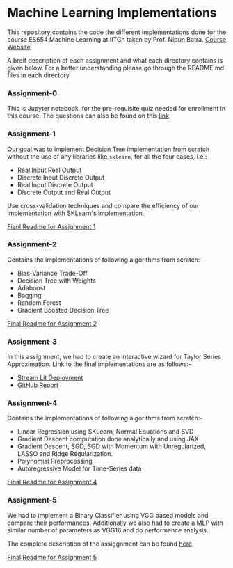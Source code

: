 # Machine Learning Implementations

This repository contains the code the different implementations done for the course ES654 Machine Learning at IITGn taken by Prof. Nipun Batra. [Course Website](https://nipunbatra.github.io/ml2023/)

A breif description of each assignment and what each directory contains is given below. For a better understanding please go through the README.md files in each directory

### Assignment-0

This is Jupyter notebook, for the pre-requisite quiz needed for enrollment in this course. The questions can also be found on this [link](https://nipunbatra.github.io/ml2023/exams/prereq.html).

### Assignment-1

Our goal was to implement Decision Tree implementation from scratch without the use of any libraries like `sklearn`, for all the four cases, i.e.:-

- Real Input Real Output
- Discrete Input Discrete Output
- Real Input Discrete Output 
- Discrete Output and Real Output

Use cross-validation techniques and compare the efficiency of our implementation with SKLearn's implementation. 

[Fianl Readme for Assignment 1](https://github.com/divyanshu0x16/machine_learing_implementations/blob/master/assignment1/assignment_q4_subjective_answers.md)

### Assignment-2

Contains the implementations of following algorithms from scratch:-

- Bias-Variance Trade-Off
- Decision Tree with Weights
- Adaboost
- Bagging
- Random Forest
- Gradient Boosted Decision Tree

[Final Readme for Assignment 2](https://github.com/divyanshu0x16/machine_learing_implementations/blob/master/assignment2/assignment_subjective_answers.md)

### Assignment-3

In this assignment, we had to create an interactive wizard for Taylor Series Approximation. Link to the final implementations are as follows:-

- [Stream Lit Deployment](https://divyanshu0x16-taylor-series-approximations-app-1fao0k.streamlit.app/)
- [GitHub Report](https://github.com/divyanshu0x16/taylor_series_approximations)

### Assignment-4

Contains the implementations of following algorithms from scratch:-

- Linear Regression using SKLearn, Normal Equations and SVD
- Gradient Descent computation done analytically and using JAX
- Gradient Descent, SGD, SGD with Momentum with Unregularized, LASSO and Ridge Regularization.
- Polynomial Preprocessing
- Autoregressive Model for Time-Series data

[Final Readme for Assignment 4](https://github.com/divyanshu0x16/machine_learing_implementations/blob/master/assignment4/report.md)

### Assignment-5

We had to implement a Binary Classifier using VGG based models and compare their performances. Additionally we also had to create a MLP with similar number of parameters as VGG16 and do performance analysis. 

The complete description of the assiggnment can be found [here](https://nipunbatra.github.io/ml2023/exams/assignment-5.html).

[Final Readme for Assignment 5](https://github.com/divyanshu0x16/machine_learing_implementations/blob/master/assignment5/README.md)
